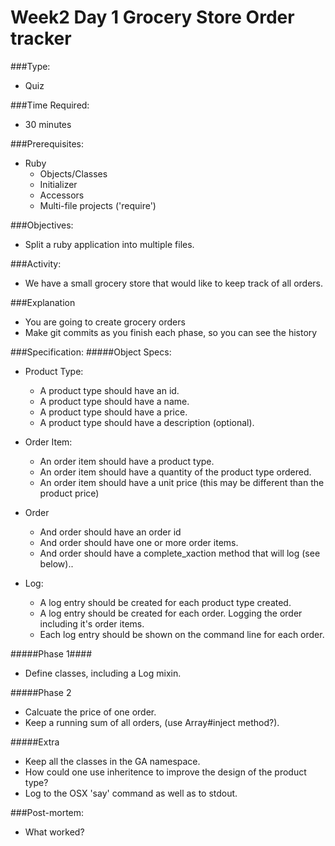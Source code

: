 # Week2 Day 1 Grocery Store Order tracker

###Type:
- Quiz

###Time Required:
- 30 minutes

###Prerequisites:
- Ruby
  - Objects/Classes
  - Initializer
  - Accessors
  - Multi-file projects ('require')

###Objectives:
- Split a ruby application into multiple files.

###Activity:
- We have a small grocery store that would like to keep track of all
  orders.

###Explanation
- You are going to create grocery orders
- Make git commits as you finish each phase, so you can see the history

###Specification:
#####Object Specs:
- Product Type:
	- A product type should have an id.
	- A product type should have a name.
	- A product type should have a price.
	- A product type should have a description (optional).

- Order Item:
  - An order item should have a product type.
  - An order item should have a quantity of the product type ordered. 
  - An order item should have a unit price (this may be different than the
    product price)

- Order
  - And order should have an order id
  - And order should have one or more order items.
  - And order should have a complete_xaction method that will log (see
    below)..

- Log:
	- A log entry should be created for each product type created.
	- A log entry should be created for each order. Logging the order
      including it's order items.
    - Each log entry should be shown on the command line for each order.

#####Phase 1####
- Define classes, including a Log mixin.

#####Phase 2 
- Calcuate the price of one order.
- Keep a running sum of all orders, (use Array#inject method?).

#####Extra 
- Keep all the classes in the GA  namespace.
- How could one use inheritence to improve the design of the product
  type?
- Log to the OSX 'say' command as well as to stdout.

###Post-mortem:
- What worked?




